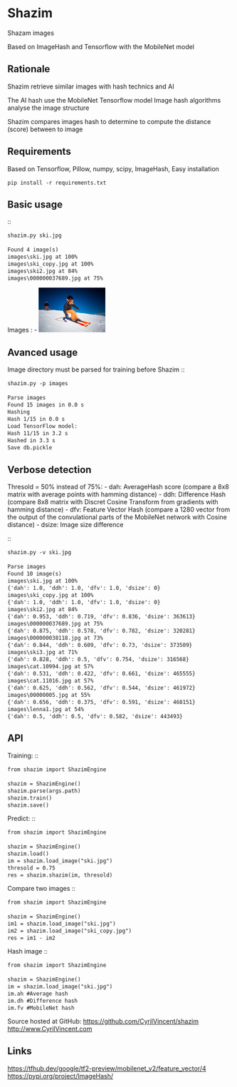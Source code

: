 Shazim
===========

Shazam images

Based on ImageHash and Tensorflow with the MobileNet model

Rationale
---------

Shazim retrieve similar images with hash technics and AI

The AI hash use the MobileNet Tensorflow model
Image hash algorithms analyse the image structure

Shazim compares images hash to determine to compute the distance (score) between to image

Requirements
-------------
Based on Tensorflow, Pillow, numpy, scipy, ImageHash,
Easy installation

	pip install -r requirements.txt

Basic usage
------------
::

    shazim.py ski.jpg

    Found 4 image(s)
    images\ski.jpg at 100%
    images\ski_copy.jpg at 100%
    images\ski2.jpg at 84%
    images\000000037689.jpg at 75%


Images :
    - <a href="ski.jpg"><img src="ski.jpg" height="100"/></a>

Avanced usage
--------------
Image directory must be parsed for training before Shazim
::

    shazim.py -p images

    Parse images
    Found 15 images in 0.0 s
    Hashing
    Hash 1/15 in 0.0 s
    Load TensorFlow model:
    Hash 11/15 in 3.2 s
    Hashed in 3.3 s
    Save db.pickle

Verbose detection
------------------
Thresold = 50% instead of 75%:
    - dah: AverageHash score (compare a 8x8 matrix with average points with hamming distance)
    - ddh: Difference Hash (compare 8x8 matrix with Discret Cosine Transform from gradients with hamming distance)
    - dfv: Feature Vector Hash (compare a 1280 vector from the output of the convulational parts of the MobileNet network with Cosine distance)
    - dsize: Image size difference

::

    shazim.py -v ski.jpg

    Parse images
    Found 10 image(s)
    images\ski.jpg at 100%
    {'dah': 1.0, 'ddh': 1.0, 'dfv': 1.0, 'dsize': 0}
    images\ski_copy.jpg at 100%
    {'dah': 1.0, 'ddh': 1.0, 'dfv': 1.0, 'dsize': 0}
    images\ski2.jpg at 84%
    {'dah': 0.953, 'ddh': 0.719, 'dfv': 0.836, 'dsize': 363613}
    images\000000037689.jpg at 75%
    {'dah': 0.875, 'ddh': 0.578, 'dfv': 0.782, 'dsize': 320281}
    images\000000038118.jpg at 73%
    {'dah': 0.844, 'ddh': 0.609, 'dfv': 0.73, 'dsize': 373509}
    images\ski3.jpg at 71%
    {'dah': 0.828, 'ddh': 0.5, 'dfv': 0.754, 'dsize': 316568}
    images\cat.10994.jpg at 57%
    {'dah': 0.531, 'ddh': 0.422, 'dfv': 0.661, 'dsize': 465555}
    images\cat.11016.jpg at 57%
    {'dah': 0.625, 'ddh': 0.562, 'dfv': 0.544, 'dsize': 461972}
    images\00000005.jpg at 55%
    {'dah': 0.656, 'ddh': 0.375, 'dfv': 0.591, 'dsize': 468151}
    images\lenna1.jpg at 54%
    {'dah': 0.5, 'ddh': 0.5, 'dfv': 0.582, 'dsize': 443493}

API
---
Training:
::

    from shazim import ShazimEngine

    shazim = ShazimEngine()
    shazim.parse(args.path)
    shazim.train()
    shazim.save()

Predict:
::

    from shazim import ShazimEngine

    shazim = ShazimEngine()
    shazim.load()
    im = shazim.load_image("ski.jpg")
    thresold = 0.75
    res = shazim.shazim(im, thresold)

Compare two images
::

    from shazim import ShazimEngine

    shazim = ShazimEngine()
    im1 = shazim.load_image("ski.jpg")
    im2 = shazim.load_image("ski_copy.jpg")
    res = im1 - im2

Hash image
::

    from shazim import ShazimEngine

    shazim = ShazimEngine()
    im = shazim.load_image("ski.jpg")
    im.ah #Average hash
    im.dh #Difference hash
    im.fv #MobileNet hash

Source hosted at GitHub: https://github.com/CyrilVincent/shazim
http://www.CyrilVincent.com

Links
------
https://tfhub.dev/google/tf2-preview/mobilenet_v2/feature_vector/4
https://pypi.org/project/ImageHash/



